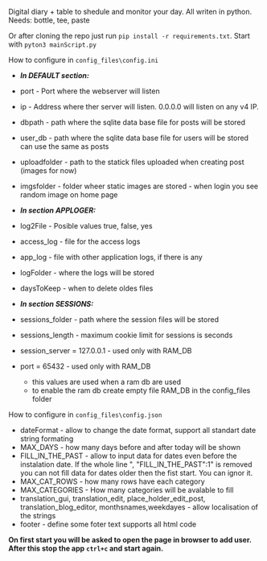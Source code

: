Digital diary + table to shedule and monitor your day. All writen in python.
Needs:
bottle, tee, paste

Or after cloning the repo just run `pip install -r requirements.txt`.
Start with `pyton3 mainScript.py`

How to configure in `config_files\config.ini` 
- ***In DEFAULT section:***
- port - Port where the webserver will listen
- ip - Address where ther server will listen. 0.0.0.0 will listen on any v4 IP.
- dbpath - path where the sqlite data base file for posts will be stored
- user_db - path where the sqlite data base file for users will be stored can use the same as posts
- uploadfolder - path to the statick files uploaded when creating post (images for now)
- imgsfolder - folder wheer static images are stored - when login you see random image on home page
  
- ***In section APPLOGER:***
- log2File -  Posible values true, false, yes
- access_log - file for the access logs
- app_log - file with other application logs, if there is any
- logFolder - where the logs will be stored
- daysToKeep - when to delete oldes files

- ***In section SESSIONS:***
- sessions_folder - path where the session files will be stored
- sessions_length - maximum cookie limit for sessions is seconds
- session_server = 127.0.0.1 - used only with RAM_DB
- port = 65432 - used only with RAM_DB
  - this values are used when a ram db are used
  - to enable the ram db create empty file RAM_DB in the config_files folder

How to configure in `config_files\config.json`
- dateFormat - allow to change the date format, support all standart date string formating
- MAX_DAYS - how many days before and after today will be shown
- FILL_IN_THE_PAST - allow to input data for dates even before the instalation date. If the whole line ", "FILL_IN_THE_PAST":1" is removed you can not fill data for dates older then the fist start. You can ignor it. 
- MAX_CAT_ROWS - how many rows have each category
- MAX_CATEGORIES - How many categories will be avalable to fill
- translation_gui, translation_edit, place_holder_edit_post, translation_blog_editor, monthsnames,weekdayes  - allow localisation of the strings
- footer - define some foter text supports all html code

**On first start you will be asked to open the page in browser to add user. After this stop the app `ctrl+c` and start again.**

